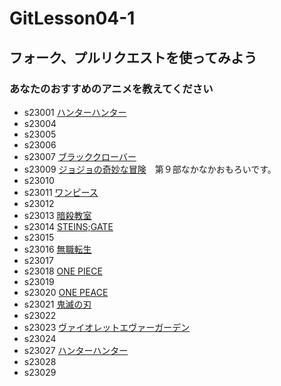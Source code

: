 # GitLesson04-1
## フォーク、プルリクエストを使ってみよう

### あなたのおすすめのアニメを教えてください

* s23001 [ハンターハンター](https://www.ntv.co.jp/hunterhunter/)
* s23004
* s23005
* s23006
* s23007 [ブラッククローバー](https://bclover.jp/)
* s23009 [ジョジョの奇妙な冒険](https://jojo-portal.com/)　第９部なかなかおもろいです。
* s23010
* s23011 [ワンピース](https://one-piece.com/index.html)
* s23012
* s23013 [暗殺教室](https://www.ansatsu-anime.com/)
* s23014 [STEINS;GATE](http://steinsgate.tv/index.html)
* s23015
* s23016 [無職転生](https://mushokutensei.jp/)
* s23017
* s23018 [ONE PIECE](https://one-piece.com/anime/index.html) 
* s23019
* s23020 [ONE PEACE](https://one-piece.com/index.html "ワンピース")
* s23021 [鬼滅の刃](https://kimetsu.com/)
* s23022
* s23023 [ヴァイオレットエヴァーガーデン](https://violet-evergarden.jp/)
* s23024
* s23027 [ハンターハンター](https://www.ntv.co.jp/hunterhunter/)
* s23028
* s23029

